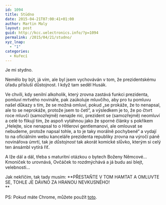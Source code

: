 ```yaml
---
id: 1094
title: Stüdno
date: 2015-04-21T07:00:41+01:00
author: Martin Maly
layout: post
guid: http://kcc.uelectronics.info/?p=1094
permalink: /2015/04/21/studno/
xyz_lnap:
  - "1"
categories:
  - Kuřecí
---
```

Je mi stydno.

Nemělo by být, já vím, ale byl jsem vychováván v tom, že prezidentskému úřadu přísluší důstojnost. I když tam seděl Husák.

Ve chvíli, kdy senilní alkoholik, který zrovna zastává funkci prezidenta, pomluví mrtvého novináře, pak zaúkoluje mluvčího, aby pro tu pomluvu našel důkazy s tím, že se možná omluví, pokud &#8222;se prokáže, že to nenapsal, ale to se neprokáže, protože jsem to četl&#8220;, a výsledkem je to, že po čtvrt roce mluvčí (samozřejmě) nenajde nic, prezident se (samozřejmě) neomluví a celé to flikují tím, že aspoň vytáhnou jako že sporné články s pokřikem &#8222;Helejte, sice nenapsal to o Hitlerovi gentlemanovi, ale omlouvat se nebudeme, protože napsal tohle, a to je taky morálně pochybené&#8220; a vydají to na oficiálním webu kanceláře prezidenta republiky zrovna na výročí páně novinářova úmrtí, tak je _důstojnost_ tak akorát komické slůvko, kterým si celý ten ánsámbl vytírá řiť.

A lže dál a dál, třeba s maturitní otázkou o bytech Boženy Němcové&#8230; Kmoniček to urovnává, Ovčáček to rozdmýchává a já budu asi blejt, velebnosti&#8230;

Jak nekřičím, tak tady musím: **PŘESTAŇTE V TOM HAMTAT A OMLUVTE SE, TOHLE JE DÁVNO ZA HRANOU NEVKUSNÉHO!  
** 

PS: Pokud máte Chrome, můžete použít [toto](https://chrome.google.com/webstore/detail/zemanblock/dkmkngddjdildamjdkadffknbegcmebg?hl=cs).